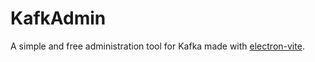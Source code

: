 # KafkAdmin
A simple and free administration tool for Kafka made with [electron-vite](https://github.com/alex8088/electron-vite).